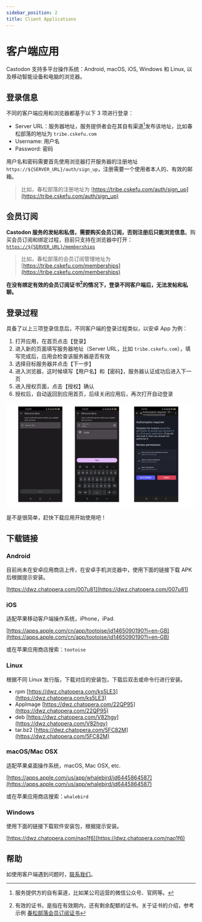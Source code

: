 ```yaml
---
sidebar_position: 2
title: Client Applications
---
```


# 客户端应用

Castodon 支持多平台操作系统：Android, macOS, iOS, Windows 和 Linux, 以及移动智能设备和电脑的浏览器。


## 登录信息

不同的客户端应用和浏览器都基于以下 3 项进行登录：

* Server URL：服务器地址，服务提供者会在其自有渠道[^channels-own]发布该地址，比如春松部落的地址为 `tribe.cskefu.com`
* Username: 用户名
* Password: 密码

用户名和密码需要首先使用浏览器打开服务器的注册地址 `https://${SERVER_URL}/auth/sign_up`，注册需要一个使用者本人的、有效的邮箱。

> 比如，春松部落的注册地址为 [https://tribe.cskefu.com/auth/sign_up](https://tribe.cskefu.com/auth/sign_up)

## 会员订阅

**Castodon 服务的发帖和私信，需要购买会员订阅，否则注册后只能浏览信息**。购买会员订阅和绑定过程，目前只支持在浏览器中打开：[`https://${SERVER_URL}/memberships`](https://${SERVER_URL}/memberships)

> 比如，春松部落的会员订阅管理地址为 [https://tribe.cskefu.com/memberships](https://tribe.cskefu.com/memberships)

**在没有绑定有效的会员订阅证书[^valid-license]的情况下，登录不同客户端后，无法发帖和私聊。**

## 登录过程

具备了以上三项登录信息后，不同客户端的登录过程类似，以安卓 App 为例：

1. 打开应用，在首页点击【登录】
2. 进入新的页面填写服务器地址（Server URL，比如 `tribe.cskefu.com`），填写完成后，应用会检查该服务器是否有效
3. 选择目标服务器并点击【下一步】
4. 进入浏览器，这时候填写【用户名】和【密码】，服务器认证成功后进入下一页
5. 进入授权页面，点击【授权】确认
6. 授权后，自动返回到应用首页，后续关闭应用后，再次打开自动登录

![](../static/assets/screenshot_20231224172038.png)

是不是很简单，赶快下载应用开始使用吧！

## 下载链接

### Android

目前尚未在安卓应用商店上传，在安卓手机浏览器中，使用下面的链接下载 APK 后根据提示安装。

[https://dwz.chatopera.com/007u81](https://dwz.chatopera.com/007u81)

### iOS

适配苹果移动客户端操作系统，iPhone，iPad.

[https://apps.apple.com/cn/app/tootoise/id1465090190?l=en-GB](https://apps.apple.com/cn/app/tootoise/id1465090190?l=en-GB)

或在苹果应用商店搜索：`tootoise`

### Linux

根据不同 Linux 发行版，下载对应的安装包，下载后双击或命令行进行安装。

* rpm [https://dwz.chatopera.com/ks5LE3](https://dwz.chatopera.com/ks5LE3)
* AppImage [https://dwz.chatopera.com/22QP95](https://dwz.chatopera.com/22QP95)
* deb [https://dwz.chatopera.com/V82hgy](https://dwz.chatopera.com/V82hgy)
* tar.bz2 [https://dwz.chatopera.com/5FC82M](https://dwz.chatopera.com/5FC82M)

### macOS/Mac OSX

适配苹果桌面操作系统，macOS, Mac OSX, etc.

[https://apps.apple.com/us/app/whalebird/id6445864587](https://apps.apple.com/us/app/whalebird/id6445864587)

或在苹果应用商店搜索：`whalebird`

### Windows

使用下面的链接下载软件安装包，根据提示安装。

[https://dwz.chatopera.com/nao1f6](https://dwz.chatopera.com/nao1f6)

## 帮助

如使用客户端遇到问题时，[联系我们](/castodon-docs/docs/help)。

[^channels-own]: 服务提供方的自有渠道，比如某公司运营的微信公众号、官网等。
[^valid-license]: 有效的证书，是指在有效期内，还有剩余配额的证书。关于证书的介绍，参考示例 [春松部落会员订阅证书](https://store.chatopera.com/product/cstribe001)